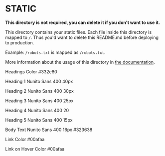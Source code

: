# STATIC

**This directory is not required, you can delete it if you don't want to use it.**

This directory contains your static files.
Each file inside this directory is mapped to `/`.
Thus you'd want to delete this README.md before deploying to production.

Example: `/robots.txt` is mapped as `/robots.txt`.

More information about the usage of this directory in [the documentation](https://nuxtjs.org/guide/assets#static).



Headings Color #332e80

Heading 1
Nunito Sans 400
40px

Heading 2
Nunito Sans 400
30px

Heading 3
Nunito Sans 400
25px

Heading 4
Nunito Sans 400
20

Heading 5
Nunito Sans 400
15px

Body Text
Nunito Sans 400
16px
#323638

Link Color
#00afaa

Link on Hover Color
#00afaa
